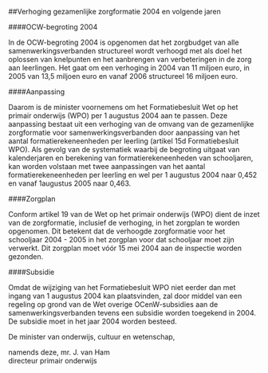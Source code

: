 <meta http-equiv='Content-Type' content='text/html; charset=utf-8' />

##Verhoging gezamenlijke zorgformatie 2004 en volgende jaren

####OCW-begroting 2004

In de OCW-begroting 2004 is opgenomen dat het zorgbudget van alle samenwerkingsverbanden structureel wordt verhoogd met als doel het oplossen van knelpunten en het aanbrengen van verbeteringen in de zorg aan leerlingen. Het gaat om een verhoging in 2004 van 11 miljoen euro, in 2005 van 13,5 miljoen euro en vanaf 2006 structureel 16 miljoen euro.

####Aanpassing

Daarom is de minister voornemens om het Formatiebesluit Wet op het primair onderwijs (WPO) per 1 augustus 2004 aan te passen. Deze aanpassing bestaat uit een verhoging van de omvang van de gezamenlijke zorgformatie voor samenwerkingsverbanden door aanpassing van het aantal formatierekeneenheden per leerling (artikel 15d Formatiebesluit WPO). Als gevolg van de systematiek waarbij de begroting uitgaat van kalenderjaren en berekening van formatierekeneenheden van schooljaren, kan worden volstaan met twee aanpassingen van het aantal formatierekeneenheden per leerling en wel per 1 augustus 2004 naar 0,452 en vanaf 1augustus 2005 naar 0,463.

####Zorgplan

Conform artikel 19 van de Wet op het primair onderwijs (WPO) dient de inzet van de zorgformatie, inclusief de verhoging, in het zorgplan te worden opgenomen. Dit betekent dat de verhoogde zorgformatie voor het schooljaar 2004 - 2005 in het zorgplan voor dat schooljaar moet zijn verwerkt. Dit zorgplan moet vóór 15 mei 2004 aan de inspectie worden gezonden.

####Subsidie

Omdat de wijziging van het Formatiebesluit WPO niet eerder dan met ingang van 1 augustus 2004 kan plaatsvinden, zal door middel van een regeling op grond van de Wet overige OCenW-subsidies aan de samenwerkingsverbanden tevens een subsidie worden toegekend in 2004. De subsidie moet in het jaar 2004 worden besteed. 

De 
minister van onderwijs, cultuur en wetenschap, 

namends deze, 
mr. J. van Ham  
directeur primair onderwijs  
